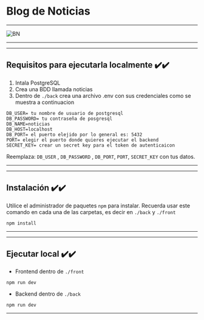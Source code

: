# Blog de Noticias

---

![BN ](https://res.cloudinary.com/dd5jlib2e/image/upload/v1691076708/Captura_de_pantalla_41_qchgm9.png)

---

---

## Requisitos para ejecutarla localmente ✔️✔️

1. Intala PostgreSQL
2. Crea una BDD llamada noticias
3. Dentro de `./back` crea una archivo .env con sus credenciales como se muestra a continuacion

```
DB_USER= tu nombre de usuario de postgresql
DB_PASSWORD= tu contraseña de posgresql
DB_NAME=noticias
DB_HOST=localhost
DB_PORT= el puerto elejido por lo general es: 5432
PORT= elegir el puerto donde quieres ejecutar el backend
SECRET_KEY= crear un secret key para el token de autenticaicon
```

Reemplaza: `DB_USER` , `DB_PASSWORD` , `DB_PORT`, `PORT`, `SECRET_KEY` con tus datos.

---

---

## Instalación ✔️✔️

Utilice el administrador de paquetes `npm` para instalar. Recuerda usar este comando en cada una de las carpetas, es decir en `./back` y `./front`

`npm install`

---

---

## Ejecutar local ✔️✔️

- Frontend dentro de `./front`

`npm run dev`

- Backend dentro de `./back`

`npm run dev`

---
